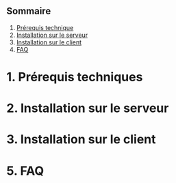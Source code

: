 ## Sommaire

1. [Prérequis technique](#prerequis-technique)
2. [Installation sur le serveur](#installation-sur-le-serveur)
3. [Installation sur le client](#installation-sur-le-client)
4. [FAQ](#faq)

# 1. Prérequis techniques
<span id="prerequis-techniques"></span>

# 2. Installation sur le serveur
<span id="installation-sur-le-serveur"></span>

# 3. Installation sur le client
<span id="installation-sur-le-client"></span>

# 5. FAQ
<span id="faq"></span>

